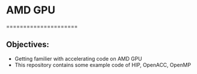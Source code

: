 # AMD GPU
=====================

## Objectives:

- Getting familier with accelerating code on AMD GPU
- This repository contains some example code of HIP, OpenACC, OpenMP

  
